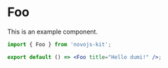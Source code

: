 # Foo

This is an example component.

```jsx
import { Foo } from 'novojs-kit';

export default () => <Foo title="Hello dumi!" />;
```
